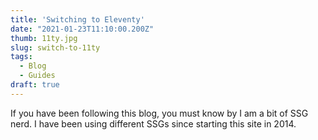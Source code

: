 ```yaml
---
title: 'Switching to Eleventy'
date: "2021-01-23T11:10:00.200Z"
thumb: 11ty.jpg
slug: switch-to-11ty
tags:
  - Blog
  - Guides
draft: true
---
```


If you have been following this blog, you must know by I am a bit of SSG nerd. I have been using
different SSGs since starting this site in 2014.
